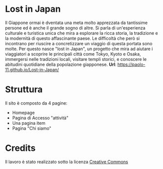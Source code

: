 # Lost in Japan
Il Giappone ormai è dventata una meta molto apprezzata da tantissime persone ed è anche il grande sogno di altre. Si parla di un'esperienza culturale e turistica unica che mira a esplorare la ricca storia, la tradizione e la modernità di questo affascinante paese. Le difficoltà che però si incontrano per riuscire a concretizzare un viaggio di questa portata sono molte. Per questo nasce "lost in Japan", un progetto che mira ad aiutare i viaggiatori a scoprire le principali città come Tokyo, Kyoto e Osaka, immergersi nelle tradizioni locali, visitare templi storici, e conoscere le abitudini quotidiane della popolazione giapponese.
**Url**: https://paolo-11.github.io/Lost-in-Japan/
# Struttura
Il sito è composto da 4 pagine:
* Homepage
* Pagina di Accesso "attività"
* Una pagina item
* Pagina "Chi siamo"
# Credits
Il lavoro è stato realizzato sotto la licenza [Creative Commons](https://creativecommons.org/)
